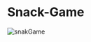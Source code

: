 # Snack-Game

![snakGame](https://user-images.githubusercontent.com/108309798/232274569-4fd04a3e-984e-460a-a2ed-81f31565edf0.jpg)
